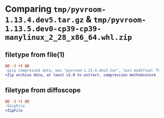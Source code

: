 # Comparing `tmp/pyvroom-1.13.4.dev5.tar.gz` & `tmp/pyvroom-1.13.5.dev0-cp39-cp39-manylinux_2_28_x86_64.whl.zip`

## filetype from file(1)

```diff
@@ -1 +1 @@
-gzip compressed data, was "pyvroom-1.13.4.dev5.tar", last modified: Thu Feb 15 13:59:04 2024, max compression
+Zip archive data, at least v2.0 to extract, compression method=store
```

## filetype from diffoscope

```diff
@@ -1 +1 @@
-GzipFile
+ZipFile
```

